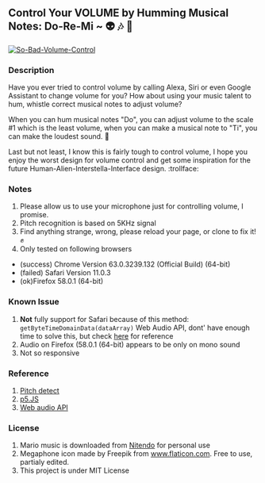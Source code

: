 ## Control Your VOLUME by Humming Musical Notes: Do-Re-Mi ~ :alien: :notes: :mega:


[![So-Bad-Volume-Control](https://i.imgur.com/W8EnxWO.png)](https://vimeo.com/254377185 "So bad volume control interface - Click to Watch!")

### Description
Have you ever tried to control volume by calling Alexa, Siri or even Google Assistant to change volume for you? How about using your music talent to hum, whistle correct musical notes to adjust volume? 

When you can hum musical notes "Do", you can adjust volume to the scale #1 which is the least volume, when you can make a musical note to "Ti", you can make the loudest sound. :musical_keyboard: 

Last but not least, I know this is fairly tough to control volume, I hope you enjoy the worst design for volume control and get some inspiration for the future Human-Alien-Interstella-Interface design. :trollface:

### Notes
1. Please allow us to use your microphone just for controlling volume, I promise.
1. Pitch recognition is based on 5KHz signal 
2. Find anything strange, wrong, please reload your page, or clone to fix it! :fist:
3. Only tested on following browsers
 - (success) Chrome Version 63.0.3239.132 (Official Build) (64-bit)
 - (failed) Safari Version 11.0.3 
 - (ok)Firefox 58.0.1 (64-bit) 

### Known Issue
1. **Not** fully support for Safari because of this method: `getByteTimeDomainData(dataArray)` Web Audio API, dont' have enough time to solve this, but check [here](https://developer.mozilla.org/en-US/docs/Web/API/AnalyserNode/getByteTimeDomainData) for reference
2. Audio on Firefox (58.0.1 (64-bit) appears to be only on mono sound
3. Not so responsive


### Reference
1. [Pitch detect](https://github.com/cwilso/PitchDetect)
2. [p5.JS](https://p5js.org/)
3. [Web audio API](https://developer.mozilla.org/docs/Web_Audio_API)


### License
1. Mario music is downloaded from [Nitendo](https://play.nintendo.com/activities/downloads/exclusive-download-super-mario-bros-song/) for personal use
2. Megaphone icon made by Freepik from www.flaticon.com. Free to use, partialy edited.  
2. This project is under MIT License


